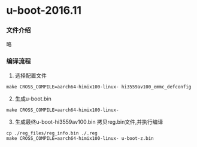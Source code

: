 # u-boot-2016.11

### 文件介绍
略

### 编译流程

1. 选择配置文件
```
make CROSS_COMPILE=aarch64-himix100-linux- hi3559av100_emmc_defconfig 
```

2. 生成u-boot.bin
```
make CROSS_COMPILE=aarch64-himix100-linux-
```

3. 生成最终u-boot-hi3559av100.bin
拷贝reg.bin文件,并执行编译
```
cp ./reg_files/reg_info.bin ./.reg
make CROSS_COMPILE=aarch64-himix100-linux- u-boot-z.bin
```

